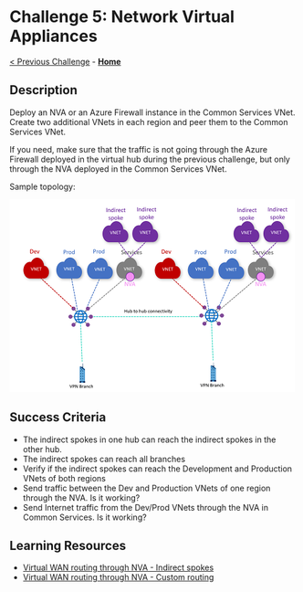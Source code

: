 # Challenge 5: Network Virtual Appliances

[< Previous Challenge](./04-secured_hub.md) - **[Home](../README.md)**

## Description

Deploy an NVA or an Azure Firewall instance in the Common Services VNet. Create two additional VNets in each region and peer them to the Common Services VNet.

If you need, make sure that the traffic is not going through the Azure Firewall deployed in the virtual hub during the previous challenge, but only through the NVA deployed in the Common Services VNet.

Sample topology:

![topology](./Images/vwan04.png)

## Success Criteria

- The indirect spokes in one hub can reach the indirect spokes in the other hub.
- The indirect spokes can reach all branches
- Verify if the indirect spokes can reach the Development and Production VNets of both regions
- Send traffic between the Dev and Production VNets of one region through the NVA. Is it working?
- Send Internet traffic from the Dev/Prod VNets through the NVA in Common Services. Is it working?

## Learning Resources

- [Virtual WAN routing through NVA - Indirect spokes](https://docs.microsoft.com/azure/virtual-wan/scenario-route-through-nva)
- [Virtual WAN routing through NVA - Custom routing](https://docs.microsoft.com/en-us/azure/virtual-wan/scenario-route-through-nvas-custom)
